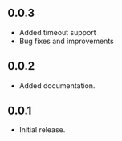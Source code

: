 ## 0.0.3

- Added timeout support
- Bug fixes and improvements

## 0.0.2

- Added documentation.

## 0.0.1

- Initial release.
